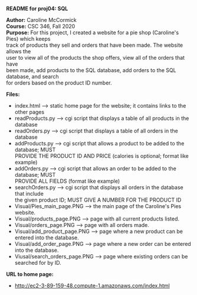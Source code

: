 **README for proj04: SQL**

**Author:** Caroline McCormick\
**Course:** CSC 346, Fall 2020\
**Purpose:** For this project, I created a website for a pie shop (Caroline's Pies) which keeps\
         track of products they sell and orders that have been made. The website allows the\
         user to view all of the products the shop offers, view all of the orders that have\
         been made, add products to the SQL database, add orders to the SQL database, and search\
         for orders based on the product ID number.
         
**Files:**
   * index.html --> static home page for the website; it contains links to the other pages
   * readProducts.py --> cgi script that displays a table of all products in the database
   * readOrders.py --> cgi script that displays a table of all orders in the database
   * addProducts.py --> cgi script that allows a product to be added to the database; MUST\
                      PROVIDE THE PRODUCT ID AND PRICE (calories is optional; format like\
                      example)
   * addOrders.py --> cgi script that allows an order to be added to the database; MUST\
                    PROVIDE ALL FIELDS (format like example)
   * searchOrders.py --> cgi script that displays all orders in the database that include\
                       the given product ID; MUST GIVE A NUMBER FOR THE PRODUCT ID
   * Visual/Pies_main_page.PNG --> the main page of the Caroline's Pies website.
   * Visual/products_page.PNG --> page with all current products listed.
   * Visual/orders_page.PNG --> page with all orders made.
   * Visual/add_product_page.PNG --> page where a new product can be entered into the database.
   * Visual/add_order_page.PNG --> page where a new order can be entered into the database.
   * Viusal/search_orders_page.PNG --> page where existing orders can be searched for by ID.
                       
 **URL to home page:**
   * http://ec2-3-89-159-48.compute-1.amazonaws.com/index.html
             
